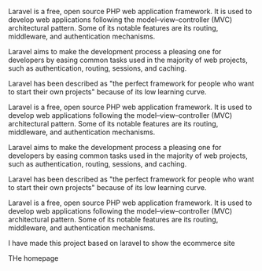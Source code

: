 Laravel is a free, open source PHP web application framework. It is used to develop web applications following the model–view–controller (MVC) architectural pattern. Some of its notable features are its routing, middleware, and authentication mechanisms.

Laravel aims to make the development process a pleasing one for developers by easing common tasks used in the majority of web projects, such as authentication, routing, sessions, and caching.

Laravel has been described as "the perfect framework for people who want to start their own projects" because of its low learning curve.

Laravel is a free, open source PHP web application framework. It is used to develop web applications following the model–view–controller (MVC) architectural pattern. Some of its notable features are its routing, middleware, and authentication mechanisms.

Laravel aims to make the development process a pleasing one for developers by easing common tasks used in the majority of web projects, such as authentication, routing, sessions, and caching.

Laravel has been described as "the perfect framework for people who want to start their own projects" because of its low learning curve.

Laravel is a free, open source PHP web application framework. It is used to develop web applications following the model–view–controller (MVC) architectural pattern. Some of its notable features are its routing, middleware, and authentication mechanisms.


I have made this project based on laravel to show the ecommerce site 

THe homepage
